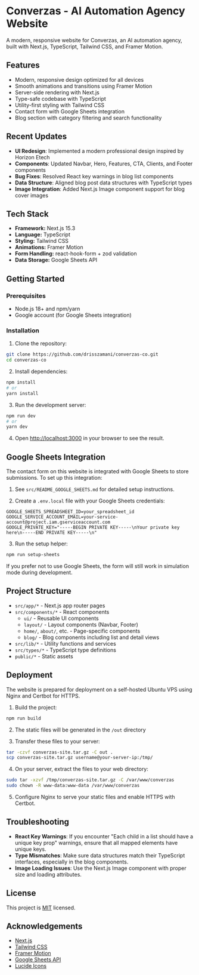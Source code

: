 # Converzas - AI Automation Agency Website

A modern, responsive website for Converzas, an AI automation agency, built with Next.js, TypeScript, Tailwind CSS, and Framer Motion.

## Features

- Modern, responsive design optimized for all devices
- Smooth animations and transitions using Framer Motion
- Server-side rendering with Next.js
- Type-safe codebase with TypeScript
- Utility-first styling with Tailwind CSS
- Contact form with Google Sheets integration
- Blog section with category filtering and search functionality

## Recent Updates

- **UI Redesign**: Implemented a modern professional design inspired by Horizon Etech
- **Components**: Updated Navbar, Hero, Features, CTA, Clients, and Footer components
- **Bug Fixes**: Resolved React key warnings in blog list components
- **Data Structure**: Aligned blog post data structures with TypeScript types
- **Image Integration**: Added Next.js Image component support for blog cover images

## Tech Stack

- **Framework:** Next.js 15.3
- **Language:** TypeScript
- **Styling:** Tailwind CSS
- **Animations:** Framer Motion
- **Form Handling:** react-hook-form + zod validation
- **Data Storage:** Google Sheets API

## Getting Started

### Prerequisites

- Node.js 18+ and npm/yarn
- Google account (for Google Sheets integration)

### Installation

1. Clone the repository:
```bash
git clone https://github.com/drisszamani/converzas-co.git
cd converzas-co
```

2. Install dependencies:
```bash
npm install
# or
yarn install
```

3. Run the development server:
```bash
npm run dev
# or
yarn dev
```

4. Open [http://localhost:3000](http://localhost:3000) in your browser to see the result.

## Google Sheets Integration

The contact form on this website is integrated with Google Sheets to store submissions. To set up this integration:

1. See `src/README_GOOGLE_SHEETS.md` for detailed setup instructions.

2. Create a `.env.local` file with your Google Sheets credentials:
```
GOOGLE_SHEETS_SPREADSHEET_ID=your_spreadsheet_id
GOOGLE_SERVICE_ACCOUNT_EMAIL=your-service-account@project.iam.gserviceaccount.com
GOOGLE_PRIVATE_KEY="-----BEGIN PRIVATE KEY-----\nYour private key here\n-----END PRIVATE KEY-----\n"
```

3. Run the setup helper:
```bash
npm run setup-sheets
```

If you prefer not to use Google Sheets, the form will still work in simulation mode during development.

## Project Structure

- `src/app/*` - Next.js app router pages
- `src/components/*` - React components
  - `ui/` - Reusable UI components
  - `layout/` - Layout components (Navbar, Footer)
  - `home/`, `about/`, etc. - Page-specific components
  - `blog/` - Blog components including list and detail views
- `src/lib/*` - Utility functions and services
- `src/types/*` - TypeScript type definitions
- `public/*` - Static assets

## Deployment

The website is prepared for deployment on a self-hosted Ubuntu VPS using Nginx and Certbot for HTTPS.

1. Build the project:
```bash
npm run build
```

2. The static files will be generated in the `/out` directory

3. Transfer these files to your server:
```bash
tar -czvf converzas-site.tar.gz -C out .
scp converzas-site.tar.gz username@your-server-ip:/tmp/
```

4. On your server, extract the files to your web directory:
```bash
sudo tar -xzvf /tmp/converzas-site.tar.gz -C /var/www/converzas
sudo chown -R www-data:www-data /var/www/converzas
```

5. Configure Nginx to serve your static files and enable HTTPS with Certbot.

## Troubleshooting

- **React Key Warnings**: If you encounter "Each child in a list should have a unique key prop" warnings, ensure that all mapped elements have unique keys.
- **Type Mismatches**: Make sure data structures match their TypeScript interfaces, especially in the blog components.
- **Image Loading Issues**: Use the Next.js Image component with proper size and loading attributes.

## License

This project is [MIT](LICENSE) licensed.

## Acknowledgements

- [Next.js](https://nextjs.org/)
- [Tailwind CSS](https://tailwindcss.com/)
- [Framer Motion](https://www.framer.com/motion/)
- [Google Sheets API](https://developers.google.com/sheets/api)
- [Lucide Icons](https://lucide.dev/)
